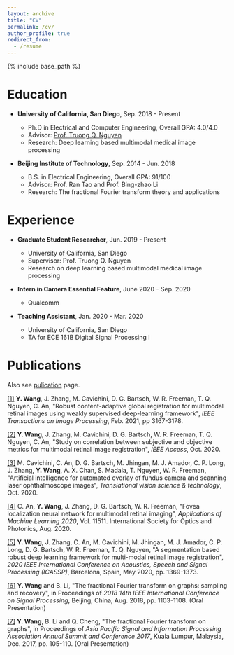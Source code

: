 ```yaml
---
layout: archive
title: "CV"
permalink: /cv/
author_profile: true
redirect_from:
  - /resume
---
```


{% include base_path %}

Education
======
* **University of California, San Diego**, Sep. 2018 - Present
  * Ph.D in Electrical and Computer Engineering, Overall GPA: 4.0/4.0
  * Advisor: [Prof. Truong Q. Nguyen](http://jacobsschool.ucsd.edu/faculty/faculty_bios/index.sfe?fmp_recid=48)
  * Research: Deep learning based multimodal medical image processing

* **Beijing Institute of Technology**, Sep. 2014 - Jun. 2018
  * B.S. in Electrical Engineering, Overall GPA: 91/100
  * Advisor: Prof. Ran Tao and Prof. Bing-zhao Li 
  * Research: The fractional Fourier transform theory and applications


Experience
======
* **Graduate Student Researcher**, Jun. 2019 - Present
  * University of California, San Diego
  * Supervisor: Prof. Truong Q. Nguyen
  * Research on deep learning based multimodal medical image processing

* **Intern in Camera Essential Feature**, June 2020 - Sep. 2020
  * Qualcomm
  
* **Teaching Assistant**, Jan. 2020 - Mar. 2020
  * University of California, San Diego
  * TA for ECE 161B Digital Signal Processing I
  

Publications
======
Also see [pulication](https://yiqian-wang.github.io/publications) page.

[[1]](https://ieeexplore.ieee.org/abstract/document/9357976) **Y. Wang**, J. Zhang, M. Cavichini, D. G. Bartsch, W. R. Freeman, T. Q. Nguyen, C. An, "Robust content-adaptive global registration for multimodal retinal images using weakly supervised deep-learning framework", *IEEE Transactions on Image Processing*, Feb. 2021, pp 3167-3178.

[[2]](https://ieeexplore.ieee.org/stamp/stamp.jsp?arnumber=9233401) **Y. Wang**, J. Zhang, M. Cavichini, D. G. Bartsch, W. R. Freeman, T. Q. Nguyen, C. An, "Study on correlation between subjective and objective metrics for multimodal retinal image registration", *IEEE Access*, Oct. 2020.

[[3]](https://tvst.arvojournals.org/article.aspx?articleid=2770938) M. Cavichini, C. An, D. G. Bartsch, M. Jhingan, M. J. Amador, C. P. Long, J. Zhang, **Y. Wang**, A. X. Chan, S. Madala, T. Nguyen, W. R. Freeman, "Artificial intelligence for automated overlay of fundus camera and scanning laser ophthalmoscope images", *Translational vision science & technology*, Oct. 2020.

[[4]](https://doi.org/10.1117/12.2569858)  C. An, **Y. Wang**, J. Zhang, D. G. Bartsch, W. R. Freeman, "Fovea localization neural network for multimodal retinal imaging", *Applications of Machine Learning 2020*, Vol. 11511. International Society for Optics and Photonics, Aug. 2020.

[[5]](https://ieeexplore.ieee.org/abstract/document/9054077) **Y. Wang**, J. Zhang, C. An, M. Cavichini, M. Jhingan, M. J. Amador, C. P. Long, D. G. Bartsch, W. R. Freeman, T. Q. Nguyen, "A segmentation based robust deep learning framework for multi-modal retinal image registration", *2020 IEEE International Conference on Acoustics, Speech and Signal Processing (ICASSP)*, Barcelona, Spain, May 2020, pp. 1369-1373.

[[6]](https://ieeexplore.ieee.org/document/8652296) **Y. Wang** and B. Li, "The fractional Fourier transform on graphs: sampling and recovery", in Proceedings of *2018 14th IEEE International Conference on Signal Processing*, Beijing, China, Aug. 2018, pp. 1103-1108. (Oral Presentation)

[[7]](https://ieeexplore.ieee.org/document/8282010) **Y. Wang**, B. Li and Q. Cheng, "The fractional Fourier transform on graphs", in Proceedings of *Asia Pacific Signal and Information Processing Association Annual Summit and Conference 2017*, Kuala Lumpur, Malaysia, Dec. 2017, pp. 105-110. (Oral Presentation)